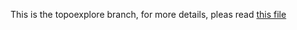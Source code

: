 This is the topoexplore branch, for more details, pleas read [this file](/tree/topoexplore/src/TopoExplore/README.md)